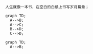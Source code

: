 # 

```asciidoc
人生就像一本书，在空白的白纸上书写岁月篇章；
```

```mermaid
graph TD;
  A-->B;
  A-->C;
  B-->D;
  C-->D;
```

```
graph TD;
  A-->B;
```

